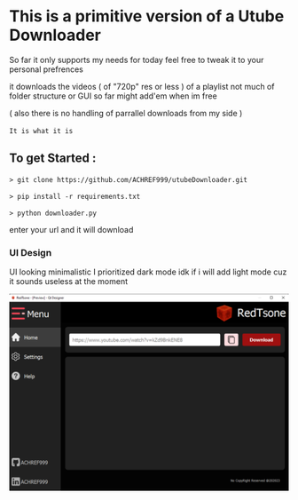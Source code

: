 # This is a primitive version of a Utube Downloader  
So far it only supports my needs for today
feel free to tweak it to your personal prefrences

it downloads the videos ( of "720p" res or less ) of a playlist not much of folder structure  or GUI so far 
might add'em when im free


( also there is no handling of parrallel downloads from my side )

` It is what it is `

## To get Started : 

```
> git clone https://github.com/ACHREF999/utubeDownloader.git
```
```
> pip install -r requirements.txt
```

```
> python downloader.py
```

enter your url and it will download



### UI Design

UI looking minimalistic I prioritized dark mode idk if i will add light mode cuz it sounds useless at the moment

![RedTsone](./UI/SS_UI.png)

